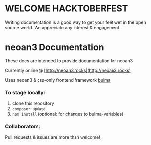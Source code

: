 # WELCOME HACKTOBERFEST

Writing documentation is a good way to get your feet wet in the open source world. We appreciate any interest & engagement.

# neoan3 Documentation

These docs are intended to provide documentation for neoan3

Currently online @ [http://neoan3.rocks](http://neoan3.rocks)

Uses neoan3 & css-only frontend framework [bulma](https://bulma.io)

### To stage locally:

1. clone this repository
2. `composer update`
3. `npm install` (optional: for changes to bulma-variables)

### Collaborators:

Pull requests & issues are more than welcome! 
